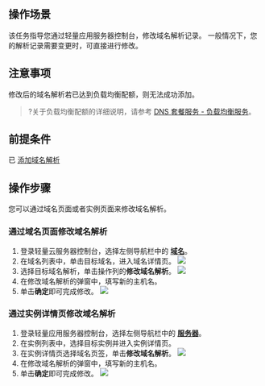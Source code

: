 ## 操作场景
该任务指导您通过轻量应用服务器控制台，修改域名解析记录。 一般情况下，您的解析记录需要变更时，可直接进行修改。

## 注意事项
修改后的域名解析若已达到负载均衡配额，则无法成功添加。
>?关于负载均衡配额的详细说明，请参考 [DNS 套餐服务 - 负载均衡服务](https://docs.dnspod.cn/dns/load-balancing-service/)。

## 前提条件
已 [添加域名解析](https://cloud.tencent.com/document/product/1207/81333)

## 操作步骤
您可以通过域名页面或者实例页面来修改域名解析。

### 通过域名页面修改域名解析
1. 登录轻量云服务器控制台，选择左侧导航栏中的 [**域名**](https://console.cloud.tencent.com/lighthouse/domain)。
2. 在域名列表中，单击目标域名，进入域名详情页。
![](https://qcloudimg.tencent-cloud.cn/raw/2ca0e85b9319dba3884f2c141b6d405e.png)
3. 选择目标域名解析，单击操作列的**修改域名解析**。
![](https://qcloudimg.tencent-cloud.cn/raw/b74c76829462523431944845c6bc2cf0.png)
4. 在修改域名解析的弹窗中，填写新的主机名。
5. 单击**确定**即可完成修改。
![](https://qcloudimg.tencent-cloud.cn/raw/7b7328ec1308930f7587d82437be07a0.png)
	
### 通过实例详情页修改域名解析
1. 登录轻量应用服务器控制台，选择左侧导航栏中的 [**服务器**](https://console.cloud.tencent.com/lighthouse/instance)。
2. 在实例列表中，选择目标实例并进入实例详情页。
3. 在实例详情页选择域名页签，单击**修改域名解析**。
![](https://qcloudimg.tencent-cloud.cn/raw/de96e4202a70001738ee14632c455652.png)
4. 在修改域名解析的弹窗中，填写新的主机名。
5. 单击**确定**即可完成修改。
![](https://qcloudimg.tencent-cloud.cn/raw/dc5f05610ffa8fe63ba24ccb0499a6fb.png)
